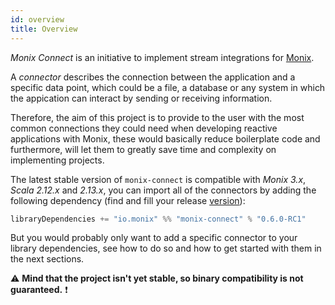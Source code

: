 ```yaml
---
id: overview
title: Overview
---
```


_Monix Connect_ is an initiative to implement stream integrations for [Monix](https://monix.io/).

 A _connector_ describes the connection between the application and a specific data point, which could be a file, a database or any system in which the appication 
 can interact by sending or receiving information. 
 
 Therefore, the aim of this project is to provide to the user with the most common
 connections they could need when developing reactive applications with Monix, these would basically reduce boilerplate code and furthermore, will let them to greatly save time and complexity on implementing projects.
 
 The latest stable version of `monix-connect` is compatible with _Monix 3.x_, _Scala 2.12.x_ and _2.13.x_, you can import 
 all of the connectors by adding the following dependency (find and fill your release [version](https://github.com/monix/monix-connect/releases)):
 
 ```scala   
 libraryDependencies += "io.monix" %% "monix-connect" % "0.6.0-RC1"
```

But you would probably only want to add a specific connector to your library dependencies, see how to do so and how to get started with them in the next sections.  

⚠️ **Mind that the project isn't yet stable, so binary compatibility is not guaranteed.** ❗